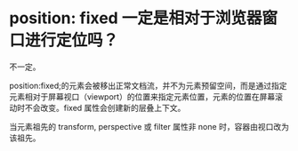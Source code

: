 # position: fixed 一定是相对于浏览器窗口进行定位吗？

不一定。

position:fixed;的元素会被移出正常文档流，并不为元素预留空间，而是通过指定元素相对于屏幕视口（viewport）的位置来指定元素位置，元素的位置在屏幕滚动时不会改变。fixed 属性会创建新的层叠上下文。

当元素祖先的 transform, perspective 或 filter 属性非 none 时，容器由视口改为该祖先。
